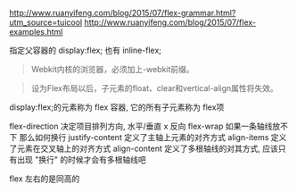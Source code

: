 http://www.ruanyifeng.com/blog/2015/07/flex-grammar.html?utm_source=tuicool
http://www.ruanyifeng.com/blog/2015/07/flex-examples.html

指定父容器的 display:flex;
也有 inline-flex;

> Webkit内核的浏览器，必须加上-webkit前缀。


> 设为Flex布局以后，子元素的float、clear和vertical-align属性将失效。

display:flex;的元素称为 flex 容器, 它的所有子元素称为 flex项

flex-direction 决定项目排列方向, 水平/垂直 x 反向
flex-wrap 如果一条轴线放不下 那么如何换行
justify-content 定义了主轴上元素的对齐方式
align-items 定义了元素在交叉轴上的对齐方式
align-content 定义了多根轴线的对其方式, 应该只有出现 "换行" 的时候才会有多根轴线吧

flex 左右的是同高的
